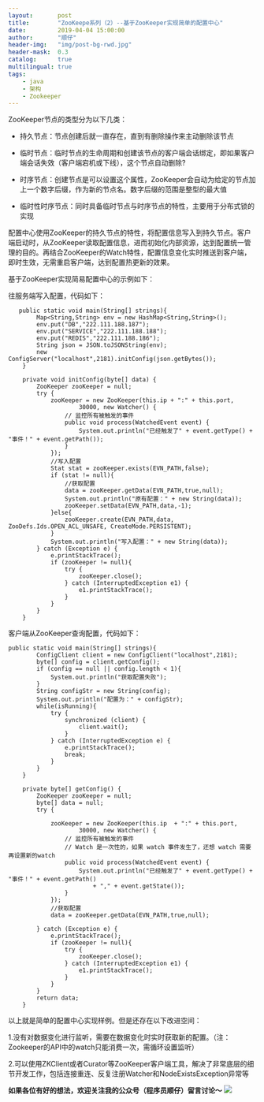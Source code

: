 ```yaml
---
layout:       post
title:        "ZooKeepe系列（2）--基于ZooKeeper实现简单的配置中心"
date:         2019-04-04 15:00:00
author:       "顺仔"
header-img:   "img/post-bg-rwd.jpg"
header-mask:  0.3
catalog:      true
multilingual: true
tags:
    - java
    - 架构
    - Zookeeper
---
```


ZooKeeper节点的类型分为以下几类：

* 持久节点：节点创建后就一直存在，直到有删除操作来主动删除该节点

* 临时节点：临时节点的生命周期和创建该节点的客户端会话绑定，即如果客户端会话失效（客户端宕机或下线），这个节点自动删除?

* 时序节点：创建节点是可以设置这个属性，ZooKeeper会自动为给定的节点加上一个数字后缀，作为新的节点名。数字后缀的范围是整型的最大值

* 临时性时序节点：同时具备临时节点与时序节点的特性，主要用于分布式锁的实现


 配置中心使用ZooKeeper的持久节点的特性，将配置信息写入到持久节点。客户端启动时，从ZooKeeper读取配置信息，进而初始化内部资源，达到配置统一管理的目的。再结合ZooKeeper的Watch特性，配置信息变化实时推送到客户端，即时生效，无需重启客户端，达到配置热更新的效果。

基于ZooKeeper实现简易配置中心的示例如下：

往服务端写入配置，代码如下：

```
   public static void main(String[] strings){
        Map<String,String> env = new HashMap<String,String>();
        env.put("DB","222.111.188.187");
        env.put("SERVICE","222.111.188.188");
        env.put("REDIS","222.111.188.186");
        String json = JSON.toJSONString(env);
        new ConfigServer("localhost",2181).initConfig(json.getBytes());
    }

    private void initConfig(byte[] data) {
        ZooKeeper zooKeeper = null;
        try {
            zooKeeper = new ZooKeeper(this.ip + ":" + this.port,
                    30000, new Watcher() {
                // 监控所有被触发的事件
                public void process(WatchedEvent event) {
                    System.out.println("已经触发了" + event.getType() + "事件！" + event.getPath());
                }
            });
            //写入配置
            Stat stat = zooKeeper.exists(EVN_PATH,false);
            if (stat != null){
                //获取配置
                data = zooKeeper.getData(EVN_PATH,true,null);
                System.out.println("原有配置：" + new String(data));
                zooKeeper.setData(EVN_PATH,data,-1);
            }else{
                zooKeeper.create(EVN_PATH,data, ZooDefs.Ids.OPEN_ACL_UNSAFE, CreateMode.PERSISTENT);
            }
            System.out.println("写入配置：" + new String(data));
        } catch (Exception e) {
            e.printStackTrace();
            if (zooKeeper != null){
                try {
                    zooKeeper.close();
                } catch (InterruptedException e1) {
                    e1.printStackTrace();
                }
            }
        }
    }
```
客户端从ZooKeeper查询配置，代码如下：
```
public static void main(String[] strings){
        ConfigClient client = new ConfigClient("localhost",2181);
        byte[] config = client.getConfig();
        if (config == null || config.length < 1){
            System.out.println("获取配置失败");
        }
        String configStr = new String(config);
        System.out.println("配置为：" + configStr);
        while(isRunning){
            try {
                synchronized (client) {
                    client.wait();
                }
            } catch (InterruptedException e) {
                e.printStackTrace();
                break;
            }
        }
    }

    private byte[] getConfig() {
        ZooKeeper zooKeeper = null;
        byte[] data = null;
        try {

            zooKeeper = new ZooKeeper(this.ip  + ":" + this.port,
                    30000, new Watcher() {
                // 监控所有被触发的事件
                // Watch 是一次性的，如果 watch 事件发生了，还想 watch 需要再设置新的watch
                public void process(WatchedEvent event) {
                    System.out.println("已经触发了" + event.getType() + "事件！" + event.getPath()
                        + "," + event.getState());
                }
            });
            //获取配置
            data = zooKeeper.getData(EVN_PATH,true,null);

        } catch (Exception e) {
            e.printStackTrace();
            if (zooKeeper != null){
                try {
                    zooKeeper.close();
                } catch (InterruptedException e1) {
                    e1.printStackTrace();
                }
            }
        }
        return data;
    }
```

以上就是简单的配置中心实现样例。但是还存在以下改进空间：

1.没有对数据变化进行监听，需要在数据变化时实时获取新的配置。（注：Zookeeper的API中的watch只能消费一次，需循环设置监听）

2.可以使用ZKClient或者Curator等ZooKeeper客户端工具，解决了非常底层的细节开发工作，包括连接重连、反复注册Watcher和NodeExistsException异常等

**如果各位有好的想法，欢迎关注我的公众号（程序员顺仔）留言讨论～**
![](https://user-gold-cdn.xitu.io/2019/3/13/169770417414bccc?w=254&h=241&f=png&s=43837)


